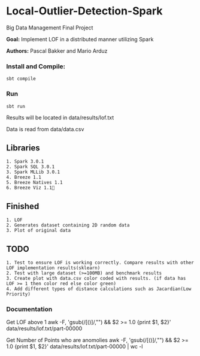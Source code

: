 # Local-Outlier-Detection-Spark
Big Data Management Final Project

**Goal:** Implement LOF in a distributed manner utilizing Spark

**Authors:** Pascal Bakker and Mario Arduz

### Install and Compile:

	sbt compile

### Run

	sbt run

Results will be located in data/results/lof.txt

Data is read from data/data.csv

## Libraries
	1. Spark 3.0.1
	2. Spark SQL 3.0.1
	3. Spark MLLib 3.0.1
	4. Breeze 1.1
	5. Breeze Natives 1.1
	6. Breeze Viz 1.1

## Finished
	1. LOF
	2. Generates dataset containing 2D random data
	3. Plot of original data

## TODO
	1. Test to ensure LOF is working correctly. Compare results with other LOF implementation results(sklearn)
	2. Test with large dataset (>=100MB) and benchmark results
	3. Create plot with data.csv color coded with results. (if data has LOF >= 1 then color red else color green)
	4. Add different types of distance calculations such as Jacardian(Low Priority)


### Documentation

Get LOF above 1
	awk -F, 'gsub(/[()]/,"") && $2 >= 1.0 {print $1, $2}' data/results/lof.txt/part-00000

Get Number of Points who are anomolies
	awk -F, 'gsub(/[()]/,"") && $2 >= 1.0 {print $1, $2}' data/results/lof.txt/part-00000 | wc -l
